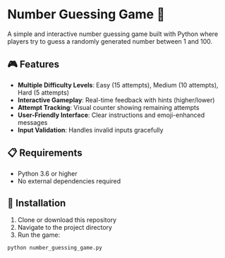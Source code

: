# Number Guessing Game 🎯

A simple and interactive number guessing game built with Python where players try to guess a randomly generated number between 1 and 100.

## 🎮 Features

- **Multiple Difficulty Levels**: Easy (15 attempts), Medium (10 attempts), Hard (5 attempts)
- **Interactive Gameplay**: Real-time feedback with hints (higher/lower)
- **Attempt Tracking**: Visual counter showing remaining attempts
- **User-Friendly Interface**: Clear instructions and emoji-enhanced messages
- **Input Validation**: Handles invalid inputs gracefully

## 📋 Requirements

- Python 3.6 or higher
- No external dependencies required

## 🚀 Installation

1. Clone or download this repository
2. Navigate to the project directory
3. Run the game:

```bash
python number_guessing_game.py